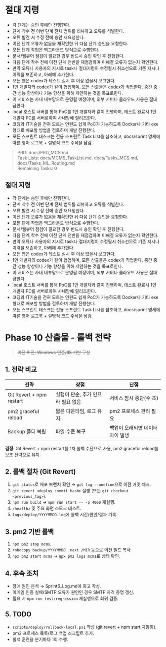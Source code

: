 # 절대 지령
- 각 단계는 승인 후에만 진행한다.
- 단계 착수 전 이번 단계 전체 범위를 리뷰하고 오류를 식별한다.
- 오류 발견 시 수정 전에 승인 재요청한다.
- 이전 단계 오류가 없음을 재확인한 뒤 다음 단계 승인을 요청한다.
- 모든 단계 작업은 백그라운드 방식으로 수행한다.
- 문서/웹뷰어 점검이 필요한 경우 반드시 승인 확인 후 진행한다.
- 다음 단계 착수 전에 이전 단계 전반을 재점검하여 미해결 오류가 없는지 확인한다.
- 만약 오류나 사용자의 지시로 task나 절대지령이 수정될시 취소선으로 기존 지시나 이력을 보존하고, 아래에 추가한다.
- 모든 웹은 codex가 테스트 실시 후 이상 없을시 보고한다.
- 1인 개발자와 codex가 같이 협업하며, 모든 산출물은 codex가 작업한다. 중간 중간 성능 향상이나 기능 향상을 위해 제안하는 것을 목표로한다.
- 이 서비스는 사내 내부망으로 운영될 예정이며, 외부 서버나 클라우드 사용은 절대 금한다.
- local 호스트 서버를 통해 PoC를 1인 개발자와 같이 진행하며, 테스트 완료시 1인 개발자 PC를 서버로하여 사내망에 릴리즈한다.
- 코딩과 IT기술을 전혀 모르는 인원도 쉽게 PoC가 가능하도록 Docker나 기타 exe 형태로 배포할 방법을 검토하며 개발 진행한다.
- 모든 스프린트 태스크는 전용 스프린트 Task List를 참조하고, docs/sprint 명세에 따른 영어 로그북 + 설명적 코드 주석을 남김.

> PRD: docs/PRD_MCS.md  
> Task Lists: docs/MCMS_TaskList.md, docs/Tasks_MCS.md, docs/Tasks_ML_Routing.md  
> Remaining Tasks: 0

## 절대 지령
- 각 단계는 승인 후에만 진행한다.
- 단계 착수 전 이번 단계 전체 범위를 리뷰하고 오류를 식별한다.
- 오류 발견 시 수정 전에 승인 재요청한다.
- 이전 단계 오류가 없음을 재확인한 뒤 다음 단계 승인을 요청한다.
- 모든 단계 작업은 백그라운드 방식으로 수행한다.
- 문서/웹뷰어 점검이 필요한 경우 반드시 승인 확인 후 진행한다.
- 다음 단계 착수 전에 이전 단계 전반을 재점검하여 미해결 오류가 없는지 확인한다.
- 만약 오류나 사용자의 지시로 task나 절대지령이 수정될시 취소선으로 기존 지시나 이력을 보존하고, 아래에 추가한다.
- 모든 웹은 codex가 테스트 실시 후 이상 없을시 보고한다.
- 1인 개발자와 codex가 같이 협업하며, 모든 산출물은 codex가 작업한다. 중간 중간 성능 향상이나 기능 향상을 위해 제안하는 것을 목표로한다.
- 이 서비스는 사내 내부망으로 운영될 예정이며, 외부 서버나 클라우드 사용은 절대 금한다.
- local 호스트 서버를 통해 PoC를 1인 개발자와 같이 진행하며, 테스트 완료시 1인 개발자 PC를 서버로하여 사내망에 릴리즈한다.
- 코딩과 IT기술을 전혀 모르는 인원도 쉽게 PoC가 가능하도록 Docker나 기타 exe 형태로 배포할 방법을 검토하며 개발 진행한다.
- 모든 스프린트 태스크는 전용 스프린트 Task List를 참조하고, docs/sprint 명세에 따른 영어 로그북 + 설명적 코드 주석을 남김.
# Phase 10 산출물 - 롤백 전략
> ~~이전 버전: Windows 인증/IIS 기반 구성~~

## 1. 전략 비교
| 전략 | 장점 | 단점 |
|---|---|---|
| Git Revert + npm restart | 실행이 단순, 추가 인프라 필요 없음 | 서비스 잠시 중단(수 초) |
| pm2 graceful reload | 짧은 다운타임, 로그 유지 | pm2 프로세스 관리 필요 |
| Backup 폴더 복원 | 파일 수준 복구 | 백업이 오래되면 데이터 차이 발생 |

**결정**: Git Revert + npm restart를 1차 롤백 수단으로 사용, pm2 graceful reload를 보조 전략으로 유지.

## 2. 롤백 절차 (Git Revert)
1. `git status`로 배포 브랜치 확인 → `git log --oneline`으로 이전 커밋 체크.
2. `git revert <deploy_commit_hash>` 실행 (또는 `git checkout <previous_tag>`).
3. `npm run build` → `npm run start -- -p 4000` 재실행.
4. `/healthz` 및 주요 화면 스모크 테스트.
5. `logs/deploy/YYYYMMDD.log`에 롤백 시간/원인/결과 기록.

## 3. pm2 기반 롤백
1. `npx pm2 stop mcms`.
2. `robocopy backup/YYYYMMDD .next /MIR` 등으로 이전 빌드 복사.
3. `npx pm2 start mcms` → `npx pm2 logs mcms`로 상태 확인.

## 4. 후속 조치
- 장애 원인 분석 → Sprint6_Log.md에 회고 작성.
- 이메일 인증 실패/SMTP 오류가 원인인 경우 SMTP 자격 증명 갱신.
- 필요 시 `npm run test:regression` 재실행으로 회귀 검증.

## 5. TODO
- `scripts/deploy/rollback-local.ps1` 작성 (git revert + npm start 자동화).
- pm2 프로세스 목록/로그 백업 스크립트 추가.
- 롤백 훈련을 분기마다 1회 수행.

